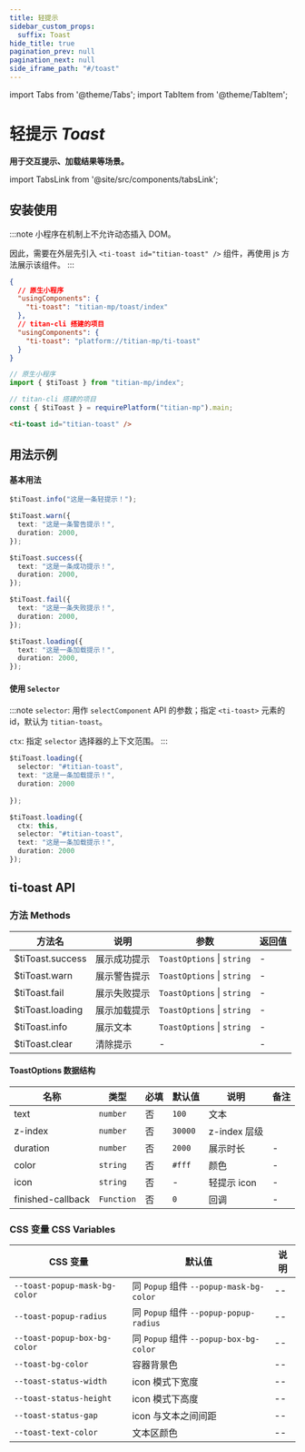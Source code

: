 ```yaml
---
title: 轻提示
sidebar_custom_props:
  suffix: Toast
hide_title: true
pagination_prev: null
pagination_next: null
side_iframe_path: "#/toast"
---
```


import Tabs from '@theme/Tabs';
import TabItem from '@theme/TabItem';

# 轻提示 _Toast_

**用于交互提示、加载结果等场景。**

import TabsLink from '@site/src/components/tabsLink';

<TabsLink id="ti-toast-api" />

## 安装使用

:::note
小程序在机制上不允许动态插入 DOM。

因此，需要在外层先引入 `<ti-toast id="titian-toast" />` 组件，再使用 js 方法展示该组件。
:::

<Tabs>
  <TabItem value="json" label="index.json" >

```json showLineNumbers
{
  // 原生小程序
  "usingComponents": {
    "ti-toast": "titian-mp/toast/index"
  },
  // titan-cli 搭建的项目
  "usingComponents": {
    "ti-toast": "platform://titian-mp/ti-toast"
  }
}
```

  </TabItem>
  <TabItem value="js" label="index.js">

```typescript tsx showLineNumbers
// 原生小程序
import { $tiToast } from "titian-mp/index";

// titan-cli 搭建的项目
const { $tiToast } = requirePlatform("titian-mp").main;
```

 </TabItem>
 <TabItem value="wxml" label="index.wxml">

```html showLineNumbers
<ti-toast id="titian-toast" />
```

 </TabItem>
</Tabs>


## 用法示例

#### 基本用法
```typescript tsc showLineNumbers
$tiToast.info("这是一条轻提示！");

$tiToast.warn({
  text: "这是一条警告提示！",
  duration: 2000,
});

$tiToast.success({
  text: "这是一条成功提示！",
  duration: 2000,
});

$tiToast.fail({
  text: "这是一条失败提示！",
  duration: 2000,
});

$tiToast.loading({
  text: "这是一条加载提示！",
  duration: 2000,
});
```

#### 使用 `Selector`

:::note
`selector`: 用作 `selectComponent` API 的参数；指定 `<ti-toast>` 元素的 id，默认为 `titian-toast`。

`ctx`: 指定 `selector` 选择器的上下文范围。
:::

```typescript tsc showLineNumbers
$tiToast.loading({
  selector: "#titian-toast",
  text: "这是一条加载提示！",
  duration: 2000
  
});

$tiToast.loading({
  ctx: this,
  selector: "#titian-toast",
  text: "这是一条加载提示！",
  duration: 2000
});
```
## ti-toast API

### 方法 **Methods**
| 方法名           | 说明         | 参数                       | 返回值 |
| ---------------- | ------------ | -------------------------- | ------ |
| $tiToast.success | 展示成功提示 | `ToastOptions` \| `string` |   -     |
| $tiToast.warn    | 展示警告提示 | `ToastOptions` \| `string` |   -     |
| $tiToast.fail    | 展示失败提示 | `ToastOptions` \| `string` |    -    |
| $tiToast.loading | 展示加载提示 | `ToastOptions` \| `string` |   -     |
| $tiToast.info    | 展示文本     | `ToastOptions` \| `string` |   -     |
| $tiToast.clear   | 清除提示     | -                          |   -     |


#### ToastOptions 数据结构
| 名称             | 类型       | 必填 | 默认值  | 说明        | 备注 |
| ---------------- | ---------- | ---- | ------- | ----------- | ---- |
| text             | `number`   | 否   | `100`   | 文本        |      |
| z-index           | `number`   | 否   | `30000` | z-index 层级 |      |
| duration         | `number`   | 否   | `2000`  | 展示时长    | -    |
| color            | `string`   | 否   | `#fff`  | 颜色        | -    |
| icon             | `string`   | 否   | -       | 轻提示 icon | -    |
| finished-callback | `Function` | 否   | `0`     | 回调        | -    |

### CSS 变量 **CSS Variables**

| CSS 变量                      | 默认值                                  | 说明 |
| ----------------------------- | --------------------------------------- | ---- |
| `--toast-popup-mask-bg-color` | 同 `Popup` 组件 `--popup-mask-bg-color` | --   |
| `--toast-popup-radius`        | 同 `Popup` 组件 `--popup-popup-radius`  | --   |
| `--toast-popup-box-bg-color`  | 同 `Popup` 组件 `--popup-box-bg-color`  | --   |
| `--toast-bg-color`            | 容器背景色                              | --   |
| `--toast-status-width`        | icon 模式下宽度                         | --   |
| `--toast-status-height`       | icon 模式下高度                         | --   |
| `--toast-status-gap`          | icon 与文本之间间距                     | --   |
| `--toast-text-color`          | 文本区颜色                              | --   |
